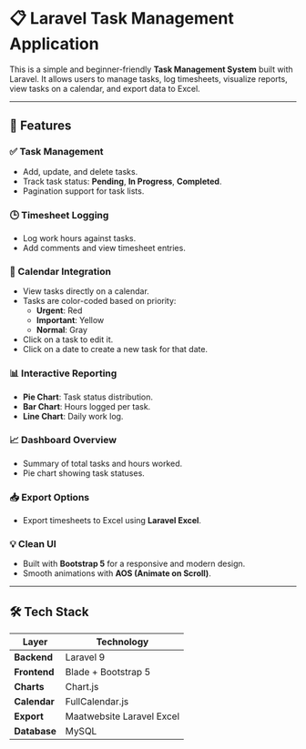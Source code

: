 # 📋 Laravel Task Management Application

This is a simple and beginner-friendly **Task Management System** built with Laravel. It allows users to manage tasks, log timesheets, visualize reports, view tasks on a calendar, and export data to Excel.

---

## 🚀 Features

### ✅ Task Management
- Add, update, and delete tasks.
- Track task status: **Pending**, **In Progress**, **Completed**.
- Pagination support for task lists.

### 🕒 Timesheet Logging
- Log work hours against tasks.
- Add comments and view timesheet entries.

### 📅 Calendar Integration
- View tasks directly on a calendar.
- Tasks are color-coded based on priority:
  - **Urgent**: Red
  - **Important**: Yellow
  - **Normal**: Gray
- Click on a task to edit it.
- Click on a date to create a new task for that date.

### 📊 Interactive Reporting
- **Pie Chart**: Task status distribution.
- **Bar Chart**: Hours logged per task.
- **Line Chart**: Daily work log.

### 📈 Dashboard Overview
- Summary of total tasks and hours worked.
- Pie chart showing task statuses.

### 📥 Export Options
- Export timesheets to Excel using **Laravel Excel**.

### 💡 Clean UI
- Built with **Bootstrap 5** for a responsive and modern design.
- Smooth animations with **AOS (Animate on Scroll)**.

---

## 🛠️ Tech Stack

| Layer       | Technology                |
|-------------|---------------------------|
| **Backend** | Laravel 9                 |
| **Frontend**| Blade + Bootstrap 5       |
| **Charts**  | Chart.js                  |
| **Calendar**| FullCalendar.js           |
| **Export**  | Maatwebsite Laravel Excel |
| **Database**| MySQL                     |

